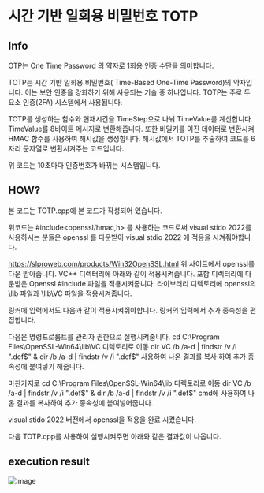 # 시간 기반 일회용 비밀번호 TOTP

## Info

OTP는 One Time Password 의 약자로 1회용 인증 수단을 의미합니다.

TOTP는 시간 기반 일회용 비밀번호( Time-Based One-Time Password)의 약자입니다. 
이는 보안 인증을 강화하기 위해 사용되는 기술 중 하나입니다. TOTP는 주로 두 요소 인증(2FA) 시스템에서 사용됩니다.

TOTP를 생성하는 함수와 현재시간을 TimeStep으로 나눠 TimeValue를 계산합니다.
TimeValue를 8바이트 메시지로 변환해줍니다.
또한 비밀키를 이진 데이터로 변환시켜 HMAC 함수를 사용하여 해시값을 생성합니다.
해시값에서 TOTP를 추출하여 코드를 6자리 문자열로 변환시켜주는 코드입니다.

위 코드는 10초마다 인증번호가 바뀌는 시스템입니다.

## HOW?

본 코드는 TOTP.cpp에 본 코드가 작성되어 있습니다.

위코드는 #include<openssl/hmac,h> 를 사용하는 코드로써 
visual stido 2022를 사용하시는 분들은
openssl 를 다운받아 visual stdio 2022 에 적용을 시켜줘야합니다.

https://slproweb.com/products/Win32OpenSSL.html 위 사이트에서 openssl를 다운 받아줍니다.
VC++ 디렉터리에 아래와 같이 적용시켜줍니다.
포함 디렉터리에 다운받은 Openssl #include 파일을 적용시켜줍니다.
라이브러리 디렉토리에 openssl의  \lib 파일과 \lib\VC 파일을 적용시켜줍니다.

링커에 입력에서도 다음과 같이 적용시켜줘야합니다.
링커의 입력에서 추가 종속성을 편집합니다.

다음은 명령프로롬트를 관리자 권한으로 실행시켜줍니다. 
cd C:\Program Files\OpenSSL-Win64\lib\VC 디렉토리로 이동 
dir VC /b /a-d | findstr /v /i ".def$" & dir /b /a-d | findstr /v /i ".def$" 사용하여 나온 결과를 복사 하여 
추가 종속성에 붙여넣기 해줍니다.

마찬가지로 cd C:\Program Files\OpenSSL-Win64\lib 디렉토리로 이동
dir VC /b /a-d | findstr /v /i ".def$" & dir /b /a-d | findstr /v /i ".def$" cmd에 사용하여 나온 결과를 복사하여 
추가 종속성에 붙여넣어줍니다.

visual stido 2022 버전에서 openssl을 적용을 완료 시켰습니다.

다음 TOTP.cpp를 사용하여 실행시켜주면 아래와 같은 결과값이 나옵니다.



## execution result

![image](https://github.com/SC-Han/Totp/assets/144402856/fb34c636-1986-48bd-946d-fb483dfde5ea)

